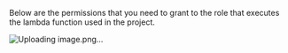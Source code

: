 Below are the permissions that you need to grant to the role that executes the lambda function used in the project.

![Uploading image.png…]()

